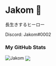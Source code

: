 # Jakom 🚀

長生きするヒーロー

Discord: Jakom#0002

### My GitHub Stats
<img src="https://github-readme-stats.vercel.app/api?username=RyouYoo&show_icons=true&theme=dracula" alt="Jakom" />

<img align="center" src="https://github-readme-stats.vercel.app/api/top-langs/?username=RyouYoo&theme=react&line_height=40"/>
